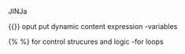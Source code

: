 JINJa


{{}} oput put dynamic content expression
    -variables

{% %} for control strucures and logic
 -for loops
